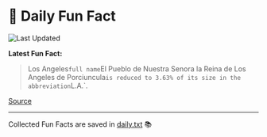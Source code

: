 # 🌟 Daily Fun Fact

![Last Updated](https://img.shields.io/badge/Last_Updated-2025_08_24-blue?style=flat-square)

**Latest Fun Fact:**

> Los Angeles` full name `El Pueblo de Nuestra Senora la Reina de Los Angeles de Porciuncula` is reduced to 3.63% of its size in the abbreviation `L.A.`.

[Source](http://www.djtech.net/humor/useless_facts.htm)

---

Collected Fun Facts are saved in [daily.txt](daily.txt) 📚
